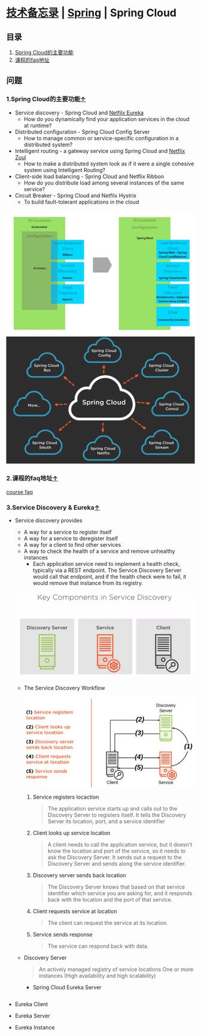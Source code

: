 # [技术备忘录](../README.md) | [Spring](README.md) | Spring Cloud
## 目录
  1. [Spring Cloud的主要功能](#spring-cloud-functions)
  2. [课程的faq地址](course-faq-url)
  
## 问题
### 1.Spring Cloud的主要功能<a name="spring-cloud-functions"></a>[↑](#top)

* Service discovery - Spring Cloud and [Netfilx Eureka](https://github.com/Netflix/eureka)
  * How do you dynamically find your application services in the cloud at runtime?
* Distributed configuration - Spring Cloud Config Server
  * How to manage common or service-specific configuration in a distributed system?
* Intelligent routing - a gateway service using Spring Cloud and [Netflix Zuul](https://github.com/Netflix/zuul)
  * How to make a distributed system look as if it were a single cohesive system using Intelligent Routing?
* Client-side load balancing - Spring Cloud and Netflix Ribbon
  * How do you distribute load among several instances of the same service?
* Circuit Breaker - Spring Cloud and Netfilx Hystrix
  * To build fault-tolerant applications in the cloud

![](../images/spring-cloud-components-transition.jpeg)
![](../images/spring-cloud-components.png)

### 2.课程的faq地址<a name="course-faq-url"></a>[↑](#top)
[course faq](http://dustin.schultz.io/ps-scf/)

### 3.Service Discovery & Eureka<a name="service-discovery-and-eureka"></a>[↑](#top)
* Service discovery provides
  - A way for a service to register itself
  - A way for a service to deregister itself
  - A way for a client to find other services
  - A way to check the health of a service and remove unhealthy instances
    - Each application service need to implement a health check, typically via a REST endpoint. The Service Discovery Server would call that endpoint, and if the health check were to fail, it would remove that instance from its registry.
  
  ![Key Components in Service Discovery](../images/key-components-in-service-discovery.png)

  - The Service Discovery Workflow
  
    ![Service Discovery Flow](../images/service-discovery-flow.png)

    1. Service registers locaction
        > The application service starts up and calls out to the Discovery Server to registers itself. It tells the Discovery Server its location, port, and a service identifier
    2. Client looks up service location
       > A client needs to call the application service, but it doesn't know the location and port of the service, so it needs to ask the Discovery Server. It sends out a request to the Discovery Server and sends along the service identifier.
    3. Discovery server sends back location
       > The Discovery Server knows that based on that service identifier which service you are asking for, and it responds back with the location and the port of that service. 
    4. Client requests service at location
       > The client can request the service at its location.
    5. Service sends response
       > The service can respond back with data. 

  * Discovery Server
    > An actively managed registry of service locations
    > One or more instances (High availability and high scalability)
    * Spring Cloud Eureka Server
      ```xml
      
      ``` 
* Eureka Client
* Eureka Server
* Eureka Instance